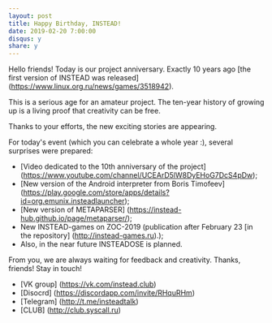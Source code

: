```yaml
---
layout: post
title: Happy Birthday, INSTEAD!
date: 2019-02-20 7:00:00
disqus: y
share: y
---
```

Hello friends! Today is our project anniversary. Exactly 10 years ago [the first version of INSTEAD was released] (https://www.linux.org.ru/news/games/3518942).

This is a serious age for an amateur project. The ten-year history of growing up is a living proof that creativity can be free.

Thanks to your efforts, the new exciting stories are appearing.

For today's event (which you can celebrate a whole year :), several surprises were prepared:

- [Video dedicated to the 10th anniversary of the project] (https://www.youtube.com/channel/UCEArD5lW8DyEHoG7DcS4pDw);
- [New version of the Android interpreter from Boris Timofeev] (https://play.google.com/store/apps/details?id=org.emunix.insteadlauncher);
- [New version of METAPARSER] (https://instead-hub.github.io/page/metaparser/);
- New INSTEAD-games on ZOC-2019 (publication after February 23 [in the repository] (http://instead-games.ru).);
- Also, in the near future INSTEADOSE is  planned.

From you, we are always waiting for feedback and creativity. Thanks, friends! Stay in touch!

- [VK group] (https://vk.com/instead.club)
- [Disocrd] (https://discordapp.com/invite/RHquRHm)
- [Telegram] (http://t.me/insteadtalk)
- [CLUB] (http://club.syscall.ru)
